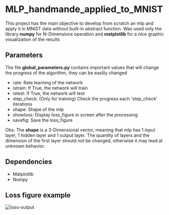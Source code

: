 # MLP_handmande_applied_to_MNIST
This project has the main objective to develop from scratch an mlp and apply it in MNIST data without built-in abstract function. Was used only the library **numpy** for N-Dimensions operation and **matplotlib** for a nice graphic visualization of the results  

## Parameters
The file **global_parameters.py** contains important values that will change the progress of the algorithm, they can be easilly changed  
- rate: Rate learning of the network
- istrain: If True, the network will train
- istest: If True, the network will test
- step_check: (Only for training) Check the progress each 'step_check' iterations
- shape: Shape of the mlp
- showloss: Display loss_figure in screen after the processing
- savefig: Save the loss_figure

Obs: The **shape** is a 3-Dimensional vector, meaning that mlp has 1 input layer, 1 hidden layer and 1 output layer. The quantity of layers and the dimension of the first layer should not be changed, otherwise it may lead at unknown behavior.

## Dependencies
- Matplotlib
- Numpy


## Loss figure example
![loss-output](https://user-images.githubusercontent.com/38757175/190408095-1895569d-03c9-4d08-b794-e0718cabf34e.png)
